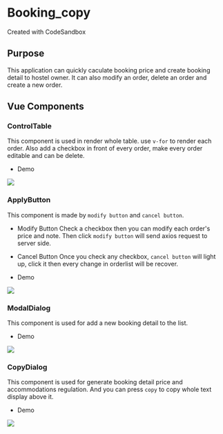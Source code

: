 # Booking_copy
Created with CodeSandbox

## Purpose
This application can quickly caculate booking price and create booking detail to hostel owner. 
It can also modify an order, delete an order and create a new order.


## Vue Components

### ControlTable
This component is used in render whole table.
use `v-for` to  render each order.
Also add a checkbox in front of every order, make every order editable and can be delete. 

* Demo

![](https://i.imgur.com/kbxlS1O.png)


### ApplyButton
This component is made by `modify button` and `cancel button`.
* Modify Button
Check a checkbox then you can modify each order's price and note. Then click `modify button` will send axios request to server side.
* Cancel Button
Once you check any checkbox, `cancel button` will light up, click it then every change in orderlist will be recover.

* Demo

![](https://i.imgur.com/KFV1Q5s.png)



### ModalDialog
This component is used for add a new booking detail to the list.

* Demo

![](https://i.imgur.com/dGJ0Yxz.png)

### CopyDialog
This component is used for generate booking detail price and accommodations regulation.
And you can press `copy` to copy whole text display above it.

* Demo

![](https://i.imgur.com/wqiffvs.png)
